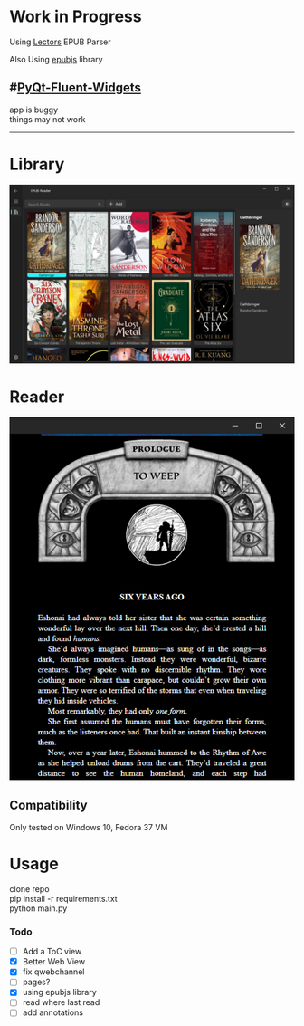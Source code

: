 # Work in Progress
Using [Lectors](https://github.com/BasioMeusPuga/Lector/blob/master/lector/parsers/epub.py) EPUB Parser


Also Using [epubjs](https://github.com/futurepress/epub.js/tree/master) library


#[PyQt-Fluent-Widgets](https://github.com/zhiyiYo/PyQt-Fluent-Widgets/tree/master)
----
app is buggy  
things may not work

___

# Library
![image info](static/screenshot1.png "library")

# Reader

![image info](static/library.png "reader1")

## Compatibility

Only tested on Windows 10, Fedora 37 VM

# Usage
clone repo  
pip install -r requirements.txt  
python main.py 




### Todo
- [ ] Add a ToC view
- [X] Better Web View 
- [X] fix qwebchannel
- [ ] pages?
- [X] using epubjs library
- [ ] read where last read
- [ ] add annotations
